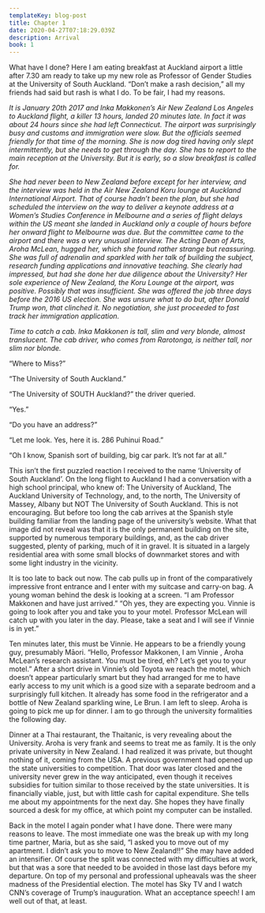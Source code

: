 ```yaml
---
templateKey: blog-post
title: Chapter 1
date: 2020-04-27T07:18:29.039Z
description: Arrival
book: 1
---
```

What have I done? Here I am eating breakfast at Auckland airport a little after 7.30 am ready to take up my new role as Professor of Gender Studies at the University of South Auckland. “Don’t make a rash decision,” all my friends had said but rash is what I do. To be fair, I had my reasons.



*It is January 20th 2017 and Inka Makkonen’s Air New Zealand Los Angeles to Auckland flight, a killer 13 hours, landed 20 minutes late. In fact it was about 24 hours since she had left Connecticut. The airport was surprisingly busy and customs and immigration were slow. But the officials seemed friendly for that time of the morning. She is now dog tired having only slept intermittently, but she needs to get through the day. She has to report to the main reception at the University. But it is early, so a slow breakfast is called for.*



*She had never been to New Zealand before except for her interview, and the interview was held in the Air New Zealand Koru lounge at Auckland International Airport. That of course hadn’t been the plan, but she had scheduled the interview on the way to deliver a keynote address at a Women’s Studies Conference in Melbourne and a series of flight delays within the US meant she landed in Auckland only a couple of hours before her onward flight to Melbourne was due. But the committee came to the airport and there was a very unusual interview. The Acting Dean of Arts, Aroha McLean, hugged her, which she found rather strange but reassuring. She was full of adrenalin and sparkled with her talk of building the subject, research funding applications and innovative teaching. She clearly had impressed, but had she done her due diligence about the University? Her sole experience of New Zealand, the Koru Lounge at the airport, was positive. Possibly that was insufficient. She was offered the job three days before the 2016 US election. She was unsure what to do but, after Donald Trump won, that clinched it. No negotiation, she just proceeded to fast track her immigration application.*



*Time to catch a cab. Inka Makkonen is tall, slim and very blonde, almost translucent. The cab driver, who comes from Rarotonga, is neither tall, nor slim nor blonde.*



“Where to Miss?”



“The University of South Auckland.”



“The University of SOUTH Auckland?” the driver queried.



“Yes.”



“Do you have an address?”



“Let me look. Yes, here it is. 286 Puhinui Road.”



“Oh I know, Spanish sort of building, big car park. It’s not far at all.”



This isn’t the first puzzled reaction I received to the name ‘University of South Auckland’. On the long flight to Auckland I had a conversation with a high school principal, who knew of: The University of Auckland, The Auckland University of Technology, and, to the north, The University of Massey, Albany but NOT The University of South Auckland. This is not encouraging. But before too long the cab arrives at the Spanish style building familiar from the landing page of the university’s website. What that image did not reveal was that it is the only permanent building on the site, supported by numerous temporary buildings, and, as the cab driver suggested, plenty of parking, much of it in gravel. It is situated in a largely residential area with some small blocks of downmarket stores and with some light industry in the vicinity.



It is too late to back out now. The cab pulls up in front of the comparatively impressive front entrance and I enter with my suitcase and carry-on bag. A young woman behind the desk is looking at a screen. “I am Professor Makkonen and have just arrived.” “Oh yes, they are expecting you. Vinnie is going to look after you and take you to your motel. Professor McLean will catch up with you later in the day. Please, take a seat and I will see if Vinnie is in yet.”



Ten minutes later, this must be Vinnie. He appears to be a friendly young guy, presumably Māori. “Hello, Professor Makkonen, I am Vinnie , Aroha McLean’s research assistant. You must be tired, eh? Let’s get you to your motel.” After a short drive in Vinnie’s old Toyota we reach the motel, which doesn’t appear particularly smart but they had arranged for me to have early access to my unit which is a good size with a separate bedroom and a surprisingly full kitchen. It already has some food in the refrigerator and a bottle of New Zealand sparkling wine, Le Brun. I am left to sleep. Aroha is going to pick me up for dinner. I am to go through the university formalities the following day.



Dinner at a Thai restaurant, the Thaitanic, is very revealing about the University. Aroha is very frank and seems to treat me as family. It is the only private university in New Zealand. I had realized it was private, but thought nothing of it, coming from the USA. A previous government had opened up the state universities to competition. That door was later closed and the university never grew in the way anticipated, even though it receives subsidies for tuition similar to those received by the state universities. It is financially viable, just, but with little cash for capital expenditure. She tells me about my appointments for the next day. She hopes they have finally sourced a desk for my office, at which point my computer can be installed.



Back in the motel I again ponder what I have done. There were many reasons to leave. The most immediate one was the break up with my long time partner, Maria, but as she said, “I asked you to move out of my apartment. I didn’t ask you to move to New Zealand!!” She may have added an intensifier. Of course the split was connected with my difficulties at work, but that was a sore that needed to be avoided in those last days before my departure. On top of my personal and professional upheavals was the sheer madness of the Presidential election. The motel has Sky TV and I watch CNN’s coverage of Trump’s inauguration. What an acceptance speech! I am well out of that, at least.